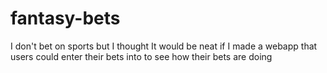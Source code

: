 # fantasy-bets
I don't bet on sports but I thought It would be neat if I made a webapp that users could enter their bets into to see how their bets are doing
